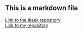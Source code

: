 ## This is a markdown file ##
[Link to the jtleek repository](https://github.com/mironloncaric/datasharing)<br/>
[Link to my repository](https://github.com/mironloncaric/datasciencecourse)

